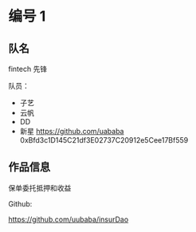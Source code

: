 # 编号 1



## 队名

fintech 先锋



队员：

- 子艺 
- 云帆
- DD
- 新星 https://github.com/uababa 0xBfd3c1D145C21df3E02737C20912e5Cee17Bf559






## 作品信息

保单委托抵押和收益




Github: 

https://github.com/uubaba/insurDao


